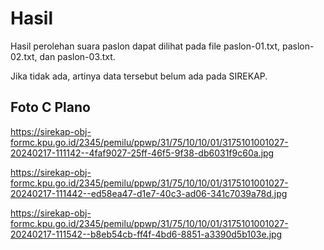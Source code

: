 # Hasil

Hasil perolehan suara paslon dapat dilihat pada file paslon-01.txt, paslon-02.txt, dan paslon-03.txt.

Jika tidak ada, artinya data tersebut belum ada pada SIREKAP.

## Foto C Plano

https://sirekap-obj-formc.kpu.go.id/2345/pemilu/ppwp/31/75/10/10/01/3175101001027-20240217-111142--4faf9027-25ff-46f5-9f38-db6031f9c60a.jpg

https://sirekap-obj-formc.kpu.go.id/2345/pemilu/ppwp/31/75/10/10/01/3175101001027-20240217-111442--ed58ea47-d1e7-40c3-ad06-341c7039a78d.jpg

https://sirekap-obj-formc.kpu.go.id/2345/pemilu/ppwp/31/75/10/10/01/3175101001027-20240217-111542--b8eb54cb-ff4f-4bd6-8851-a3390d5b103e.jpg
